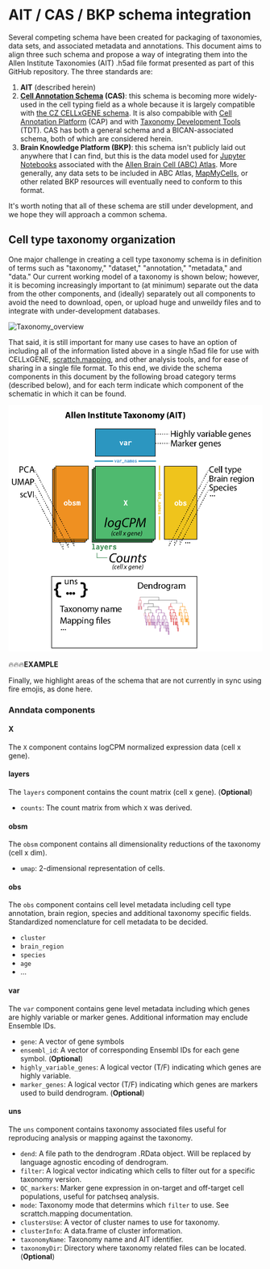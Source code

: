 # AIT / CAS / BKP schema integration

Several competing schema have been created for packaging of taxonomies, data sets, and associated metadata and annotations.  This document aims to align three such schema and propose a way of integrating them into the Allen Institute Taxonomies (AIT) .h5ad file format presented as part of this GitHub repository. The three standards are:

1. **AIT** (described herein)
2. **[Cell Annotation Schema](https://github.com/cellannotation/cell-annotation-schema/) (CAS)**: this schema is becoming more widely-used in the cell typing field as a whole because it is largely compatible with [the CZ CELLxGENE schema](https://github.com/chanzuckerberg/single-cell-curation/blob/main/schema/3.0.0/schema.md). It is also compabible with [Cell Annotation Platform](https://celltype.info/) (CAP) and with [Taxonomy Development Tools](https://brain-bican.github.io/taxonomy-development-tools/) (TDT). CAS has both a general schema and a BICAN-associated schema, both of which are considered herein.
3. **Brain Knowledge Platform (BKP)**: this schema isn't publicly laid out anywhere that I can find, but this is the data model used for [Jupyter Notebooks](https://alleninstitute.github.io/abc_atlas_access/intro.html) associated with the [Allen Brain Cell (ABC) Atlas](https://portal.brain-map.org/atlases-and-data/bkp/abc-atlas).  More generally, any data sets to be included in ABC Atlas, [MapMyCells](https://portal.brain-map.org/atlases-and-data/bkp/mapmycells), or other related BKP resources will eventually need to conform to this format.

It's worth noting that all of these schema are still under development, and we hope they will approach a common schema.

## Cell type taxonomy organization

One major challenge in creating a cell type taxonomy schema is in definition of terms such as "taxonomy," "dataset," "annotation," "metadata," and "data."  Our current working model of a taxonomy is shown below; however, it is becoming increasingly important to (at minimum) separate out the data from the other components, and (ideally) separately out all components to avoid the need to download, open, or upload huge and unweildy files and to integrate with under-development databases. 

![Taxonomy_overview](https://github.com/AllenInstitute/scrattch.taxonomy/assets/25486679/9d36e6bc-db14-4d73-8011-23026756ec08)

That said, it is still important for many use cases to have an option of including all of the information listed above in a single h5ad file for use with CELLxGENE, [scrattch.mapping](https://github.com/AllenInstitute/scrattch.mapping), and other analysis tools, and for ease of sharing in a single file format. To this end, we divide the schema components in this document by the following broad category terms (described below), and for each term indicate which component of the schematic in which it can be found.

![Schematic](https://github.com/AllenInstitute/scrattch.taxonomy/blob/main/schema/AIT_anndata_schema.png)

:fire::fire::fire:**EXAMPLE**

Finally, we highlight areas of the schema that are not currently in sync using fire emojis, as done here.


### Anndata components

#### X

The `X` component contains logCPM normalized expression data (cell x gene).

#### layers

The `layers` component contains the count matrix (cell x gene). (**Optional**)

* `counts`: The count matrix from which `X` was derived.

#### obsm

The `obsm` component contains all dimensionality reductions of the taxonomy (cell x dim). 

* `umap`: 2-dimensional representation of cells.

#### obs

The `obs` component contains cell level metadata including cell type annotation, brain region, species and additional taxonomy specific fields. Standardized nomenclature for cell metadata to be decided.

* `cluster`
* `brain_region`
* `species`
* `age`
* ...

#### var

The `var` component contains gene level metadata including which genes are highly variable or marker genes. Additional information may enclude Ensemble IDs.

* `gene`: A vector of gene symbols
* `ensembl_id`: A vector of corresponding Ensembl IDs for each gene symbol. (**Optional**)
* `highly_variable_genes`: A logical vector (T/F) indicating which genes are highly variable.
* `marker_genes`: A logical vector (T/F) indicating which genes are markers used to build dendrogram. (**Optional**)


#### uns

The `uns` component contains taxonomy associated files useful for reproducing analysis or mapping against the taxonomy.

* `dend`: A file path to the dendrogram .RData object. Will be replaced by language agnostic encoding of dendrogram.
* `filter`: A logical vector indicating which cells to filter out for a specific taxonomy version.
* `QC_markers`: Marker gene expression in on-target and off-target cell populations, useful for patchseq analysis.
* `mode`: Taxonomy mode that determins which `filter` to use. See scrattch.mapping documentation.
* `clustersUse`: A vector of cluster names to use for taxonomy.
* `clusterInfo`: A data.frame of cluster information.
* `taxonomyName`: Taxonomy name and AIT identifier.
* `taxonomyDir`: Directory where taxonomy related files can be located. (**Optional**)
